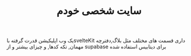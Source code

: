 ---
file: personal.md
title: سایت شخصی خودم
body: یک وب اپلیکیشن قدرت گرفته با‌svelteKit  داری قسمت های مختلف مثل بلاگ,دفترچه مهمان, تکه کدها, و چیزای بیشتر و از supabase برای دیتابیس استفاده شده
tags: SvelteKit CSS Supabase Vercel
url: https://alirezamirzadeh.vercel.app
image: protfolio.jpg

---
